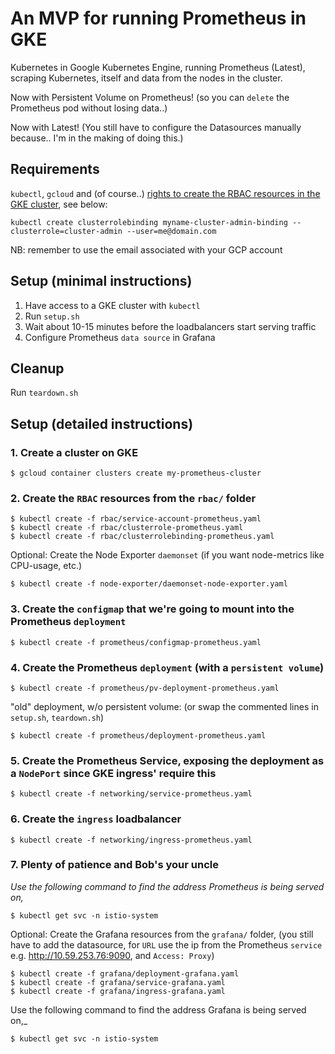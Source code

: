 # An MVP for running Prometheus in GKE

Kubernetes in Google Kubernetes Engine, running Prometheus (Latest), scraping Kubernetes, itself and data from the nodes in the cluster.

Now with Persistent Volume on Prometheus! (so you can `delete` the Prometheus pod without losing data..)

Now with Latest! (You still have to configure the Datasources manually because.. I'm in the making of doing this.)



## Requirements

`kubectl`, `gcloud` and (of course..) [rights to create the RBAC resources in the GKE cluster](https://coreos.com/operators/prometheus/docs/latest/troubleshooting.html), see below:

```
kubectl create clusterrolebinding myname-cluster-admin-binding --clusterrole=cluster-admin --user=me@domain.com
```

NB: remember to use the email associated with your GCP account

## Setup (minimal instructions)

1. Have access to a GKE cluster with `kubectl`
1. Run `setup.sh`
1. Wait about 10-15 minutes before the loadbalancers start serving traffic
1. Configure Prometheus `data source` in Grafana



## Cleanup

Run `teardown.sh`

## Setup (detailed instructions)

### 1. Create a cluster on GKE
```
$ gcloud container clusters create my-prometheus-cluster
```

### 2. Create the `RBAC` resources from the `rbac/` folder
```
$ kubectl create -f rbac/service-account-prometheus.yaml
$ kubectl create -f rbac/clusterrole-prometheus.yaml
$ kubectl create -f rbac/clusterrolebinding-prometheus.yaml
```

Optional: Create the Node Exporter `daemonset` (if you want node-metrics like CPU-usage, etc.)
```
$ kubectl create -f node-exporter/daemonset-node-exporter.yaml
```

### 3. Create the `configmap` that we're going to mount into the Prometheus `deployment`
```
$ kubectl create -f prometheus/configmap-prometheus.yaml
```

### 4. Create the Prometheus `deployment` (with a `persistent volume`)
```
$ kubectl create -f prometheus/pv-deployment-prometheus.yaml
```

"old" deployment, w/o persistent volume: (or swap the commented lines in `setup.sh`, `teardown.sh`)
```
$ kubectl create -f prometheus/deployment-prometheus.yaml
```

### 5. Create the Prometheus Service, exposing the deployment as a `NodePort` since GKE ingress' require this
```
$ kubectl create -f networking/service-prometheus.yaml
```

### 6. Create the `ingress` loadbalancer
```
$ kubectl create -f networking/ingress-prometheus.yaml
```

### 7. Plenty of patience and Bob's your uncle

_Use the following command to find the address Prometheus is being served on,_
```
$ kubectl get svc -n istio-system 
```

Optional: Create the Grafana resources from the `grafana/` folder, (you still have to add the datasource, for `URL` use the ip from the Prometheus `service` e.g. http://10.59.253.76:9090, and `Access: Proxy`)
```
$ kubectl create -f grafana/deployment-grafana.yaml
$ kubectl create -f grafana/service-grafana.yaml
$ kubectl create -f grafana/ingress-grafana.yaml
```

Use the following command to find the address Grafana is being served on,_
```
$ kubectl get svc -n istio-system 
```

